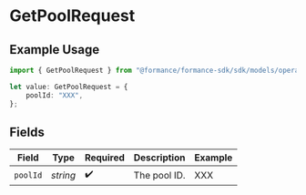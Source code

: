 # GetPoolRequest

## Example Usage

```typescript
import { GetPoolRequest } from "@formance/formance-sdk/sdk/models/operations";

let value: GetPoolRequest = {
    poolId: "XXX",
};
```

## Fields

| Field              | Type               | Required           | Description        | Example            |
| ------------------ | ------------------ | ------------------ | ------------------ | ------------------ |
| `poolId`           | *string*           | :heavy_check_mark: | The pool ID.       | XXX                |